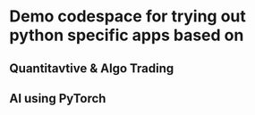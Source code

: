 # Demo codespace for trying out python specific apps based on
## Quantitavtive & Algo Trading
## AI using PyTorch
